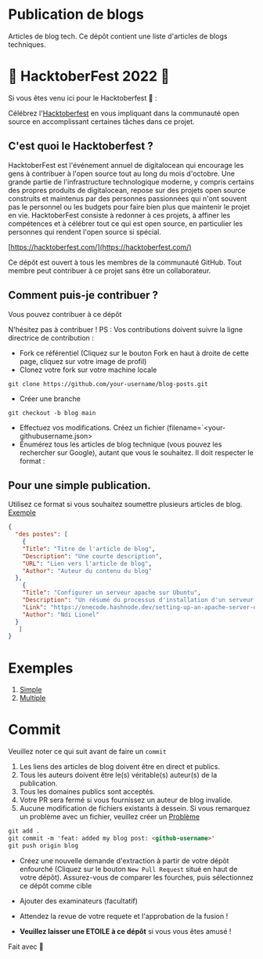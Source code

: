 # Publication de blogs
Articles de blog tech.
Ce dépôt contient une liste d'articles de blogs techniques.

# 🎃 HacktoberFest 2022 🎃

Si vous êtes venu ici pour le Hacktoberfest 🦇️ :

Célébrez l'[Hacktoberfest](https://hacktoberfest.com/) en vous impliquant dans la communauté open source en accomplissant certaines tâches dans ce projet.

## C'est quoi le Hacktoberfest ?

HacktoberFest est l'événement annuel de digitalocean qui encourage les gens à contribuer à l'open source tout au long du mois d'octobre. Une grande partie de l'infrastructure technologique moderne, y compris certains des propres produits de digitalocean, repose sur des projets open source construits et maintenus par des personnes passionnées qui n'ont souvent pas le personnel ou les budgets pour faire bien plus que maintenir le projet en vie. HacktoberFest consiste à redonner à ces projets, à affiner les compétences et à célébrer tout ce qui est open source, en particulier les personnes qui rendent l'open source si spécial.

[https://hacktoberfest.com/](https://hacktoberfest.com/)

Ce dépôt est ouvert à tous les membres de la communauté GitHub. Tout membre peut contribuer à ce projet sans être un collaborateur.

## Comment puis-je contribuer ?

Vous pouvez contribuer à ce dépôt

N'hésitez pas à contribuer !
PS : Vos contributions doivent suivre la ligne directrice de contribution :

- Fork ce référentiel (Cliquez sur le bouton Fork en haut à droite de cette page, cliquez sur votre image de profil)
- Clonez votre fork sur votre machine locale

``` démarque
git clone https://github.com/your-username/blog-posts.git
```

- Créer une branche

``` démarque
git checkout -b blog main
```

- Effectuez vos modifications. Créez un fichier (filename=`<your-githubusername.json>
- Énumérez tous les articles de blog technique (vous pouvez les rechercher sur Google), autant que vous le souhaitez. Il doit respecter le format :

## Pour une simple publication.
Utilisez ce format si vous souhaitez soumettre plusieurs articles de blog. [Exemple](https://github.com/Developer-Student-Clubs-UBa/blog-posts/blob/main/example-multiple.json)
```json
{
  "des postes": [
    {
    "Title": "Titre de l'article de blog",
    "Description": "Une courte description",
    "URL": "Lien vers l'article de blog",
    "Author": "Auteur du contenu du blog"
  },
    {
    "Title": "Configurer un serveur apache sur Ubuntu",
    "Description": "Un résumé du processus d'installation d'un serveur apache",
    "Link": "https://onecode.hashnode.dev/setting-up-an-apache-server-on-ubuntu",
    "Author": "Ndi Lionel"
  }
   ]
}
```

# Exemples
1. [Simple](https://github.com/Developer-Student-Clubs-UBa/blog-posts/blob/main/example-single.json)
2. [Multiple](https://github.com/Developer-Student-Clubs-UBa/blog-posts/blob/main/example-multiple.json)

# Commit
Veuillez noter ce qui suit avant de faire un `commit`
1. Les liens des articles de blog doivent être en direct et publics.
2. Tous les auteurs doivent être le(s) véritable(s) auteur(s) de la publication.
3. Tous les domaines publics sont acceptés.
4. Votre PR sera fermé si vous fournissez un auteur de blog invalide.
5. Aucune modification de fichiers existants à dessein. Si vous remarquez un problème avec un fichier, veuillez créer un [Problème](https://github.com/Developer-Student-Clubs-UBa/blog-posts/issues/new)

```markdown
git add .
git commit -m 'feat: added my blog post: <github-username>'
git push origin blog
```

- Créez une nouvelle demande d'extraction à partir de votre dépôt enfourché (Cliquez sur le bouton `New Pull Request` situé en haut de votre dépôt). Assurez-vous de comparer les fourches, puis sélectionnez ce dépôt comme cible
- Ajouter des examinateurs (facultatif)
- Attendez la revue de votre requete et l'approbation de la fusion !

- **Veuillez laisser une ETOILE à ce dépôt** si vous vous êtes amusé !

Fait avec :purple_heart: